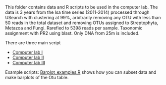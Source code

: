

This folder contains data and R scripts to be used in the computer lab.
The data is 3 years from the Isa time series (2011-2014) processed through USearch with clustering at 99%,
arbitrarily removing any OTU with less than 50 reads in the total dataset and removing OTUs assigned to Streptophyta, Metazoa and Fungi.
Rarefied to 5398 reads per sample. Taxonomic assignment with PR2 using blast. Only DNA from 25m is included.

There are three main script
- [Computer lab I](Computer_lab_I.Rmd)
- [Computer lab II](Computer_lab_II.Rmd)
- [Computer lab III](Computer_lab_III.Rmd)

Example scripts:
[Barplot_examples.R](Barplot_examples.R) shows how you can subset data and make barplots of the Otu table. 
